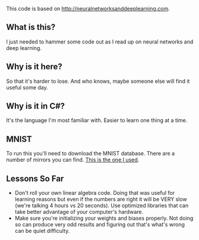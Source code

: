 This code is based on http://neuralnetworksanddeeplearning.com.

## What is this?
I just needed to hammer some code out as I read up on neural networks and deep learning.

## Why is it here?
So that it's harder to lose. And who knows, maybe someone else will find it useful some day.

## Why is it in C#?
It's the language I'm most familiar with. Easier to learn one thing at a time.

## MNIST
To run this you'll need to download the MNIST database. There are a number of mirrors you can find. [This is the one I used](https://github.com/cvdfoundation/mnist).

## Lessons So Far
- Don't roll your own linear algebra code. Doing that was useful for learning reasons but even if the numbers are right it will be VERY slow (we're talking 4 hours vs 20 seconds). Use optimized libraries that can take better advantage of your computer's hardware.
- Make sure you're initializing your weights and biases properly. Not doing so can produce very odd results and figuring out that's what's wrong can be quiet difficulty.
